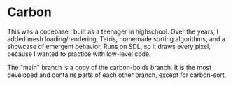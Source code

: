 # Carbon
This was a codebase I built as a teenager in highschool. Over the years, I added mesh loading/rendering, Tetris, homemade sorting algorithms, and a showcase of emergent behavior. Runs on SDL, so it draws every pixel, because I wanted to practice with low-level code.

The "main" branch is a copy of the carbon-boids branch. It is the most developed and contains parts of each other branch, except for carbon-sort.
